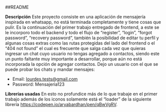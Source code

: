 ##README

**Descripción**
Este proyecto consiste en una aplicación de mensajería inspirada en whatsapp, no está terminada completamente y tiene cosas que pulir. Es la continuación del primer trabajo entregado de frontend, a este se le incorporo todo el backend y todo el flujo de “register”, “login”, “forgot password”, “recovery password”, también la posibilidad de editar tu perfil y algunas cosas extras como las rutas protegidas del lado del frontend o el “404 not found” el cual es frecuente que salga cada vez que quieras ingresar un chat cuyo usuario no tengas agregado a contactos, siendo este un punto faltante muy importante a desarrollar, porque aún no está incorporada la opción de agregar contactos.
Dejo un usuario con el que se puede probar los chats y mandar mensajes:
- Email: lourdes.tests@gmail.com
- Password: Mensajeria123

**Librerías usadas**
En esto no profundice más de lo que trabaje en el primer trabajo además de los iconos solamente está el “loader” de la siguiente librería https://codepen.io/aryabardhan/pen/qBwVgRV.
